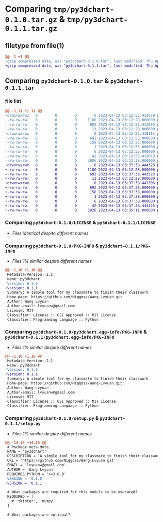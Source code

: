 # Comparing `tmp/py3dchart-0.1.0.tar.gz` & `tmp/py3dchart-0.1.1.tar.gz`

## filetype from file(1)

```diff
@@ -1 +1 @@
-gzip compressed data, was "py3dchart-0.1.0.tar", last modified: Thu Apr 13 03:12:55 2023, max compression
+gzip compressed data, was "py3dchart-0.1.1.tar", last modified: Thu Apr 13 03:37:38 2023, max compression
```

## Comparing `py3dchart-0.1.0.tar` & `py3dchart-0.1.1.tar`

### file list

```diff
@@ -1,11 +1,11 @@
-drwxrwxrwx   0        0        0        0 2023-04-13 03:12:55.413079 py3dchart-0.1.0/
--rw-rw-rw-   0        0        0     1100 2023-04-13 03:12:28.000000 py3dchart-0.1.0/LICENSE
--rw-rw-rw-   0        0        0      692 2023-04-13 03:12:55.412085 py3dchart-0.1.0/PKG-INFO
--rw-rw-rw-   0        0        0       11 2023-04-13 03:12:28.000000 py3dchart-0.1.0/README.md
-drwxrwxrwx   0        0        0        0 2023-04-13 03:12:55.410115 py3dchart-0.1.0/py3dchart.egg-info/
--rw-rw-rw-   0        0        0      692 2023-04-13 03:12:55.000000 py3dchart-0.1.0/py3dchart.egg-info/PKG-INFO
--rw-rw-rw-   0        0        0      158 2023-04-13 03:12:55.000000 py3dchart-0.1.0/py3dchart.egg-info/SOURCES.txt
--rw-rw-rw-   0        0        0        1 2023-04-13 03:12:55.000000 py3dchart-0.1.0/py3dchart.egg-info/dependency_links.txt
--rw-rw-rw-   0        0        0        6 2023-04-13 03:12:55.000000 py3dchart-0.1.0/py3dchart.egg-info/top_level.txt
--rw-rw-rw-   0        0        0       42 2023-04-13 03:12:55.413079 py3dchart-0.1.0/setup.cfg
--rw-rw-rw-   0        0        0     3926 2023-04-13 03:12:28.000000 py3dchart-0.1.0/setup.py
+drwxrwxrwx   0        0        0        0 2023-04-13 03:37:38.444323 py3dchart-0.1.1/
+-rw-rw-rw-   0        0        0     1100 2023-04-13 03:12:28.000000 py3dchart-0.1.1/LICENSE
+-rw-rw-rw-   0        0        0      692 2023-04-13 03:37:38.443323 py3dchart-0.1.1/PKG-INFO
+-rw-rw-rw-   0        0        0       11 2023-04-13 03:12:28.000000 py3dchart-0.1.1/README.md
+drwxrwxrwx   0        0        0        0 2023-04-13 03:37:38.441306 py3dchart-0.1.1/py3dchart.egg-info/
+-rw-rw-rw-   0        0        0      692 2023-04-13 03:37:38.000000 py3dchart-0.1.1/py3dchart.egg-info/PKG-INFO
+-rw-rw-rw-   0        0        0      158 2023-04-13 03:37:38.000000 py3dchart-0.1.1/py3dchart.egg-info/SOURCES.txt
+-rw-rw-rw-   0        0        0        1 2023-04-13 03:37:38.000000 py3dchart-0.1.1/py3dchart.egg-info/dependency_links.txt
+-rw-rw-rw-   0        0        0        6 2023-04-13 03:37:38.000000 py3dchart-0.1.1/py3dchart.egg-info/top_level.txt
+-rw-rw-rw-   0        0        0       42 2023-04-13 03:37:38.444323 py3dchart-0.1.1/setup.cfg
+-rw-rw-rw-   0        0        0     3926 2023-04-13 03:35:11.000000 py3dchart-0.1.1/setup.py
```

### Comparing `py3dchart-0.1.0/LICENSE` & `py3dchart-0.1.1/LICENSE`

 * *Files identical despite different names*

### Comparing `py3dchart-0.1.0/PKG-INFO` & `py3dchart-0.1.1/PKG-INFO`

 * *Files 1% similar despite different names*

```diff
@@ -1,10 +1,10 @@
 Metadata-Version: 2.1
 Name: py3dchart
-Version: 0.1.0
+Version: 0.1.1
 Summary: A simple tool for my classmate to finish their classwork
 Home-page: https://github.com/Niggoss/Wang-Lvyuan.git
 Author: Wang Lvyuan
 Author-email: lvyuanw@gmail.com
 License: MIT
 Classifier: License :: OSI Approved :: MIT License
 Classifier: Programming Language :: Python
```

### Comparing `py3dchart-0.1.0/py3dchart.egg-info/PKG-INFO` & `py3dchart-0.1.1/py3dchart.egg-info/PKG-INFO`

 * *Files 1% similar despite different names*

```diff
@@ -1,10 +1,10 @@
 Metadata-Version: 2.1
 Name: py3dchart
-Version: 0.1.0
+Version: 0.1.1
 Summary: A simple tool for my classmate to finish their classwork
 Home-page: https://github.com/Niggoss/Wang-Lvyuan.git
 Author: Wang Lvyuan
 Author-email: lvyuanw@gmail.com
 License: MIT
 Classifier: License :: OSI Approved :: MIT License
 Classifier: Programming Language :: Python
```

### Comparing `py3dchart-0.1.0/setup.py` & `py3dchart-0.1.1/setup.py`

 * *Files 1% similar despite different names*

```diff
@@ -14,15 +14,15 @@
 # Package meta-data.
 NAME = 'py3dchart'
 DESCRIPTION = 'A simple tool for my classmate to finish their classwork'
 URL = 'https://github.com/Niggoss/Wang-Lvyuan.git'
 EMAIL = 'lvyuanw@gmail.com'
 AUTHOR = 'Wang Lvyuan'
 REQUIRES_PYTHON = '>=3.6.0'
-VERSION = '0.1.0'
+VERSION = '0.1.1'
 
 # What packages are required for this module to be executed?
 REQUIRED = [
   # 'tkinter', 'numpy'
 ]
 
 # What packages are optional?
```

